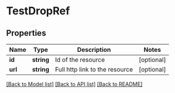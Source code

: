 # TestDropRef

## Properties
Name | Type | Description | Notes
------------ | ------------- | ------------- | -------------
**id** | **string** | Id of the resource | [optional] 
**url** | **string** | Full http link to the resource | [optional] 

[[Back to Model list]](../README.md#documentation-for-models) [[Back to API list]](../README.md#documentation-for-api-endpoints) [[Back to README]](../README.md)


